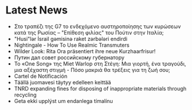 # Latest News
-  Στο τραπέζι της G7 το ενδεχόμενο αυστηροποίησης των κυρώσεων κατά της Ρωσίας – "Επίθεση φιλίας" του Πούτιν στην Ιταλία;
-  "Husi"lər İsrail gəmisinə raket zərbələri endirdi
-  Nightingale - How To Use Realmic Transmuters
-  Wilder Look: Rita Ora präsentiert ihre neue Kurzhaarfrisur!
-  Путин дал совет российскому губернатору
-  Το «One Song» της Miet Warlop στη Στέγη: Μια γιορτή, ένα τραγούδι, μια αξέχαστη στιγμή - Πόσο μακριά θα τρέξεις για τη ζωή σου;
-  Cartel de Notificación
-  Täällä juomavesi täytyy edelleen keittää
-  TNRD expanding fines for disposing of inappropriate materials through recycling
-  Geta ekki upplýst um endanlega tímalínu
